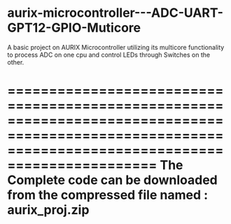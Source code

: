 # aurix-microcontroller---ADC-UART-GPT12-GPIO-Muticore
A basic project on AURIX Microcontroller utilizing its multicore functionality to process ADC on one cpu and control LEDs through Switches on the other. 

====================================================================================================================================================
The Complete code can be downloaded from the compressed file named : aurix_proj.zip
=====================================================================================================================================================
